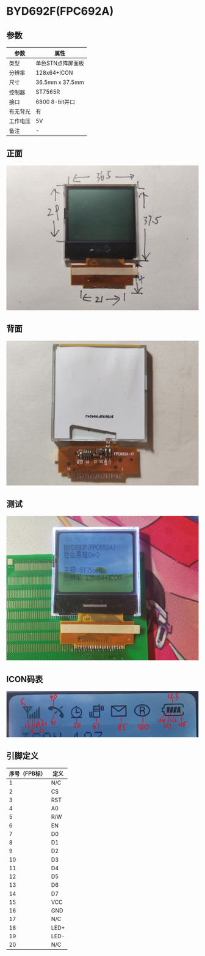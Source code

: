 # BYD692F(FPC692A)

## 参数

| 参数     | 属性              |
| -------- | ----------------- |
| 类型     | 单色STN点阵屏面板 |
| 分辨率   | 128x64+ICON       |
| 尺寸     | 36.5mm x 37.5mm   |
| 控制器   | ST7565R           |
| 接口     | 6800 8-bit并口    |
| 有无背光 | 有                |
| 工作电压 | 5V                |
| 备注     | -                 |

## 正面

![正面](正面.jpg)

## 背面

![背面](背面.jpg)

## 测试

![测试](测试.jpg)

## ICON码表

![](码表.jpg)

## 引脚定义

| 序号（FPB标） | 定义 |
| ------------- | ---- |
| 1             | N/C  |
| 2             | CS   |
| 3             | RST  |
| 4             | A0   |
| 5             | R/W  |
| 6             | EN   |
| 7             | D0   |
| 8             | D1   |
| 9             | D2   |
| 10            | D3   |
| 11            | D4   |
| 12            | D5   |
| 13            | D6   |
| 14            | D7   |
| 15            | VCC  |
| 16            | GND  |
| 17            | N/C  |
| 18            | LED+ |
| 19            | LED- |
| 20            | N/C  |

​	